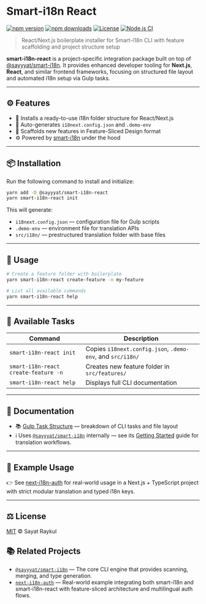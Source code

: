 # Smart-i18n React

[![npm version](https://img.shields.io/npm/v/@sayyyat/smart-i18n-react)](https://www.npmjs.com/package/@sayyyat/smart-i18n-react)
[![npm downloads](https://img.shields.io/npm/dm/@sayyyat/smart-i18n-react)](https://www.npmjs.com/package/@sayyyat/smart-i18n-react)
[![License](https://img.shields.io/npm/l/@sayyyat/smart-i18n-react)](./LICENSE)
[![Node.js CI](https://img.shields.io/github/actions/workflow/status/Sayyat/smart-i18n-react/npm-publish.yml?branch=master&kill_cache=1)](https://github.com/Sayyat/smart-i18n-react/actions)

> React/Next.js boilerplate installer for Smart-i18n CLI with feature scaffolding and project structure setup

**smart-i18n-react** is a project-specific integration package built on top of [@sayyyat/smart-i18n](https://www.npmjs.com/package/@sayyyat/smart-i18n). It provides enhanced developer tooling for **Next.js**, **React**, and similar frontend frameworks, focusing on structured file layout and automated i18n setup via Gulp tasks.

---

## ⚙️ Features

* 📁 Installs a ready-to-use i18n folder structure for React/Next.js
* 📄 Auto-generates `i18next.config.json` and `.demo-env`
* 🧩 Scaffolds new features in Feature-Sliced Design format
* ⚙️ Powered by [smart-i18n](https://www.npmjs.com/package/@sayyyat/smart-i18n) under the hood

---

## 📦 Installation

Run the following command to install and initialize:

```bash
yarn add -D @sayyyat/smart-i18n-react
yarn smart-i18n-react init
````

This will generate:

* `i18next.config.json` — configuration file for Gulp scripts
* `.demo-env` — environment file for translation APIs
* `src/i18n/` — prestructured translation folder with base files

---

## 🚀 Usage

```bash
# Create a feature folder with boilerplate
yarn smart-i18n-react create-feature -n my-feature

# List all available commands
yarn smart-i18n-react help
```

---

## 🔧 Available Tasks

| Command                              | Description                                                |
| ------------------------------------ | ---------------------------------------------------------- |
| `smart-i18n-react init`              | Copies `i18next.config.json`, `.demo-env`, and `src/i18n/` |
| `smart-i18n-react create-feature -n` | Creates new feature folder in `src/features/`              |
| `smart-i18n-react help`              | Displays full CLI documentation                            |

---

## 📁 Documentation

* 📚 [Gulp Task Structure](./docs/gulp.md) — breakdown of CLI tasks and file layout
* ℹ️ Uses [`@sayyyat/smart-i18n`](https://www.npmjs.com/package/@sayyyat/smart-i18n) internally — see its [Getting Started](https://github.com/Sayyat/smart-i18n/blob/master/docs/getting-started.md) guide for translation workflows.

---

## 🧪 Example Usage

👉 See [next-i18n-auth](https://github.com/Sayyat/next-i18n-auth) for real-world usage in a Next.js + TypeScript project with strict modular translation and typed i18n keys.

---

## ⚖️ License

[MIT](LICENSE) © Sayat Raykul

## 📚 Related Projects

* [`@sayyyat/smart-i18n`](https://www.npmjs.com/package/@sayyyat/smart-i18n) — The core CLI engine that provides scanning, merging, and type generation.
* [`next-i18n-auth`](https://github.com/Sayyat/next-i18n-auth) — Real-world example integrating both smart-i18n and smart-i18n-react with feature-sliced architecture and multilingual auth flows.
